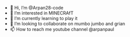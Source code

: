 - 👋 Hi, I’m @Arpan28-code
- 👀 I’m interested in MINECRAfT
- 🌱 I’m currently learning to play it
- 💞️ I’m looking to collaborate on mumbo jumbo and grian
- 📫 How to reach me youtube channel @arpanpaul

<!---
Arpan28-code/Arpan28-code is a ✨ special ✨ repository because its `README.md` (this file) appears on your GitHub profile.
You can click the Preview link to take a look at your changes.
--->
